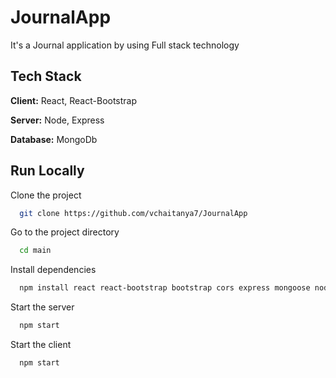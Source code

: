 # JournalApp
It's a Journal application by using Full stack technology 

## Tech Stack

**Client:** React, React-Bootstrap

**Server:** Node, Express
 
**Database:** MongoDb

## Run Locally

Clone the project

```bash
  git clone https://github.com/vchaitanya7/JournalApp
```

Go to the project directory

```bash
  cd main
```

Install dependencies

```bash
  npm install react react-bootstrap bootstrap cors express mongoose nodemon
```

Start the server

```bash
  npm start
```
Start the client

```bash
  npm start
```



<img alt="" src="https://github.com/vchaitanya7/JournalApp/blob/main/Journal.png"/>
